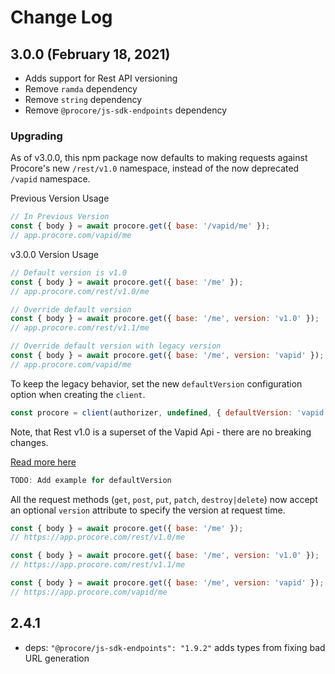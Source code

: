 # Change Log

## 3.0.0 (February 18, 2021)

* Adds support for Rest API versioning
* Remove `ramda` dependency
* Remove `string` dependency
* Remove `@procore/js-sdk-endpoints` dependency

### Upgrading

As of v3.0.0, this npm package now defaults to making requests against Procore's new
`/rest/v1.0` namespace, instead of the now deprecated `/vapid` namespace.

Previous Version Usage

```javascript
// In Previous Version
const { body } = await procore.get({ base: '/vapid/me' });
// app.procore.com/vapid/me
```

v3.0.0 Version Usage

```javascript
// Default version is v1.0
const { body } = await procore.get({ base: '/me' });
// app.procore.com/rest/v1.0/me

// Override default version
const { body } = await procore.get({ base: '/me', version: 'v1.0' });
// app.procore.com/rest/v1.1/me

// Override default version with legacy version
const { body } = await procore.get({ base: '/me', version: 'vapid' });
// app.procore.com/vapid/me
```

To keep the legacy behavior, set the new `defaultVersion` configuration option when
creating the `client`.

```javascript
const procore = client(authorizer, undefined, { defaultVersion: 'vapid' });
```

Note, that Rest v1.0 is a superset of the Vapid Api - there are no breaking
changes.

[Read more here](https://developers.procore.com/documentation/vapid-deprecation)

```javascript
TODO: Add example for defaultVersion
```

All the request methods (`get`, `post`, `put`, `patch`, `destroy|delete`) now
accept an optional `version` attribute to specify the version at request time.

```javascript
const { body } = await procore.get({ base: '/me' });
// https://app.procore.com/rest/v1.0/me

const { body } = await procore.get({ base: '/me', version: 'v1.0' });
// https://app.procore.com/rest/v1.1/me

const { body } = await procore.get({ base: '/me', version: 'vapid' });
// https://app.procore.com/vapid/me
```

## 2.4.1
- deps: `"@procore/js-sdk-endpoints": "1.9.2"` adds types from fixing bad URL generation
